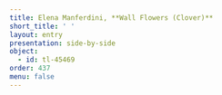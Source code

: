 ```yaml
---
title: Elena Manferdini, **Wall Flowers (Clover)**
short_title: ' '
layout: entry
presentation: side-by-side
object:
  - id: tl-45469
order: 437
menu: false
---
```

